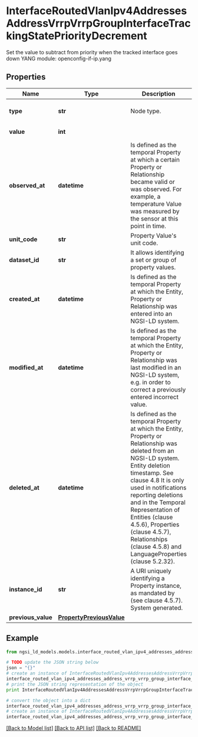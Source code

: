 # InterfaceRoutedVlanIpv4AddressesAddressVrrpVrrpGroupInterfaceTrackingStatePriorityDecrement

Set the value to subtract from priority when the tracked interface goes down  YANG module: openconfig-if-ip.yang 

## Properties

Name | Type | Description | Notes
------------ | ------------- | ------------- | -------------
**type** | **str** | Node type.  | [optional] [default to 'Property']
**value** | **int** |  | [default to 0]
**observed_at** | **datetime** | Is defined as the temporal Property at which a certain Property or Relationship became valid or was observed. For example, a temperature Value was measured by the sensor at this point in time.  | [optional] 
**unit_code** | **str** | Property Value&#39;s unit code.  | [optional] 
**dataset_id** | **str** | It allows identifying a set or group of property values.  | [optional] 
**created_at** | **datetime** | Is defined as the temporal Property at which the Entity, Property or Relationship was entered into an NGSI-LD system.  | [optional] [readonly] 
**modified_at** | **datetime** | Is defined as the temporal Property at which the Entity, Property or Relationship was last modified in an NGSI-LD system, e.g. in order to correct a previously entered incorrect value.  | [optional] [readonly] 
**deleted_at** | **datetime** | Is defined as the temporal Property at which the Entity, Property or Relationship was deleted from an NGSI-LD system.  Entity deletion timestamp. See clause 4.8 It is only used in notifications reporting deletions and in the Temporal Representation of Entities (clause 4.5.6), Properties (clause 4.5.7), Relationships (clause 4.5.8) and LanguageProperties (clause 5.2.32).  | [optional] [readonly] 
**instance_id** | **str** | A URI uniquely identifying a Property instance, as mandated by (see clause 4.5.7). System generated.  | [optional] [readonly] 
**previous_value** | [**PropertyPreviousValue**](PropertyPreviousValue.md) |  | [optional] 

## Example

```python
from ngsi_ld_models.models.interface_routed_vlan_ipv4_addresses_address_vrrp_vrrp_group_interface_tracking_state_priority_decrement import InterfaceRoutedVlanIpv4AddressesAddressVrrpVrrpGroupInterfaceTrackingStatePriorityDecrement

# TODO update the JSON string below
json = "{}"
# create an instance of InterfaceRoutedVlanIpv4AddressesAddressVrrpVrrpGroupInterfaceTrackingStatePriorityDecrement from a JSON string
interface_routed_vlan_ipv4_addresses_address_vrrp_vrrp_group_interface_tracking_state_priority_decrement_instance = InterfaceRoutedVlanIpv4AddressesAddressVrrpVrrpGroupInterfaceTrackingStatePriorityDecrement.from_json(json)
# print the JSON string representation of the object
print InterfaceRoutedVlanIpv4AddressesAddressVrrpVrrpGroupInterfaceTrackingStatePriorityDecrement.to_json()

# convert the object into a dict
interface_routed_vlan_ipv4_addresses_address_vrrp_vrrp_group_interface_tracking_state_priority_decrement_dict = interface_routed_vlan_ipv4_addresses_address_vrrp_vrrp_group_interface_tracking_state_priority_decrement_instance.to_dict()
# create an instance of InterfaceRoutedVlanIpv4AddressesAddressVrrpVrrpGroupInterfaceTrackingStatePriorityDecrement from a dict
interface_routed_vlan_ipv4_addresses_address_vrrp_vrrp_group_interface_tracking_state_priority_decrement_form_dict = interface_routed_vlan_ipv4_addresses_address_vrrp_vrrp_group_interface_tracking_state_priority_decrement.from_dict(interface_routed_vlan_ipv4_addresses_address_vrrp_vrrp_group_interface_tracking_state_priority_decrement_dict)
```
[[Back to Model list]](../README.md#documentation-for-models) [[Back to API list]](../README.md#documentation-for-api-endpoints) [[Back to README]](../README.md)


